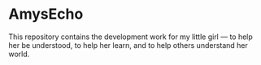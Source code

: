 # AmysEcho
This repository contains the development work for my little girl — to help her be understood, to help her learn, and to help others understand her world.
